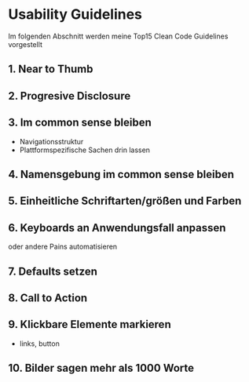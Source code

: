 # Usability Guidelines

Im folgenden Abschnitt werden meine Top15 Clean Code Guidelines vorgestellt

## 1. Near to Thumb 


## 2. Progresive Disclosure


## 3. Im common sense bleiben 
- Navigationsstruktur
- Plattformspezifische Sachen drin lassen

## 4. Namensgebung im common sense bleiben

## 5. Einheitliche Schriftarten/größen und Farben

## 6. Keyboards an Anwendungsfall anpassen
oder andere Pains automatisieren


## 7. Defaults setzen


## 8. Call to Action

## 9. Klickbare Elemente markieren
- links, button

## 10. Bilder sagen mehr als 1000 Worte

